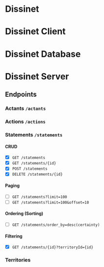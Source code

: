 # Dissinet

# Dissinet Client

# Dissinet Database

# Dissinet Server

## Endpoints 

### Actants `/actants`

### Actions `/actions`

### Statements `/statements`

#### CRUD

- [x] `GET /statements`
- [x] `GET /statements/{id}`
- [x] `POST /statements`
- [x] `DELETE /statements/{id}`

#### Paging

- [ ] `GET /statements?limit=100`
- [ ] `GET /statements?limit=100&offset=10`

#### Ordering (Sorting)

- [ ] `GET /statements/order_by=desc(certainty)`

#### Filtering

- [x] `GET /statements/{id}?territoryId={id}`

### Territories
